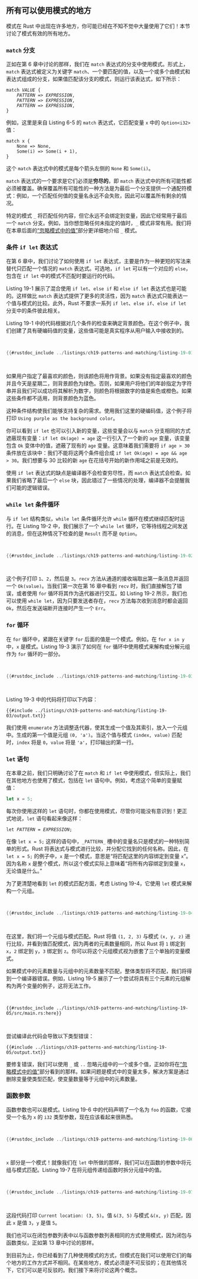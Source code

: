 ## 所有可以使用模式的地方

模式在 Rust 中出现在许多地方，你可能已经在不知不觉中大量使用了它们！本节讨论了模式有效的所有地方。

### `match` 分支

正如在第 6 章中讨论的那样，我们在 `match` 表达式的分支中使用模式。形式上，`match` 表达式被定义为关键字 `match`、一个要匹配的值，以及一个或多个由模式和表达式组成的分支，如果值匹配该分支的模式，则运行该表达式，如下所示：

<pre><code>match <em>VALUE</em> {
    <em>PATTERN</em> => <em>EXPRESSION</em>,
    <em>PATTERN</em> => <em>EXPRESSION</em>,
    <em>PATTERN</em> => <em>EXPRESSION</em>,
}</code></pre>

例如，这里是来自 Listing 6-5 的 `match` 表达式，它匹配变量 `x` 中的 `Option<i32>` 值：

```rust,ignore
match x {
    None => None,
    Some(i) => Some(i + 1),
}
```

这个 `match` 表达式中的模式是每个箭头左侧的 `None` 和 `Some(i)`。

`match` 表达式的一个要求是它们必须是**穷尽的**，即 `match` 表达式中的所有可能性都必须被覆盖。确保覆盖所有可能性的一种方法是为最后一个分支提供一个通配符模式：例如，一个匹配任何值的变量名永远不会失败，因此可以覆盖所有剩余的情况。

特定的模式 `_` 将匹配任何内容，但它永远不会绑定到变量，因此它经常用于最后一个 `match` 分支。例如，当你想忽略任何未指定的值时，`_` 模式非常有用。我们将在本章后面的[“忽略模式中的值”][ignoring-values-in-a-pattern]<!-- ignore -->部分更详细地介绍 `_` 模式。

### 条件 `if let` 表达式

在第 6 章中，我们讨论了如何使用 `if let` 表达式，主要是作为一种更短的写法来替代只匹配一个情况的 `match` 表达式。可选地，`if let` 可以有一个对应的 `else`，包含在 `if let` 中的模式不匹配时要运行的代码。

Listing 19-1 展示了混合使用 `if let`、`else if` 和 `else if let` 表达式也是可能的。这样做比 `match` 表达式提供了更多的灵活性，因为 `match` 表达式只能表达一个值与模式的比较。此外，Rust 不要求一系列 `if let`、`else if`、`else if let` 分支中的条件彼此相关。

Listing 19-1 中的代码根据对几个条件的检查来确定背景颜色。在这个例子中，我们创建了具有硬编码值的变量，这些值可能是真实程序从用户输入中接收到的。

<Listing number="19-1" file-name="src/main.rs" caption="混合使用 `if let`、`else if`、`else if let` 和 `else`">

```rust
{{#rustdoc_include ../listings/ch19-patterns-and-matching/listing-19-01/src/main.rs}}
```

</Listing>

如果用户指定了最喜欢的颜色，则该颜色将用作背景。如果没有指定最喜欢的颜色并且今天是星期二，则背景颜色为绿色。否则，如果用户将他们的年龄指定为字符串并且我们可以成功将其解析为数字，则颜色将根据数字的值是紫色或橙色。如果这些条件都不适用，则背景颜色为蓝色。

这种条件结构使我们能够支持复杂的需求。使用我们这里的硬编码值，这个例子将打印 `Using purple as the background color`。

你可以看到 `if let` 也可以引入新的变量，这些变量会以与 `match` 分支相同的方式遮蔽现有变量：`if let Ok(age) = age` 这一行引入了一个新的 `age` 变量，该变量包含 `Ok` 变体中的值，遮蔽了现有的 `age` 变量。这意味着我们需要将 `if age > 30` 条件放在该块中：我们不能将这两个条件组合成 `if let Ok(age) = age && age > 30`。我们想要与 30 比较的新 `age` 在花括号开始的新作用域之前是无效的。

使用 `if let` 表达式的缺点是编译器不会检查穷尽性，而 `match` 表达式会检查。如果我们省略了最后一个 `else` 块，因此错过了一些情况的处理，编译器不会提醒我们可能的逻辑错误。

### `while let` 条件循环

与 `if let` 结构类似，`while let` 条件循环允许 `while` 循环在模式继续匹配时运行。在 Listing 19-2 中，我们展示了一个 `while let` 循环，它等待线程之间发送的消息，但在这种情况下检查的是 `Result` 而不是 `Option`。

<Listing number="19-2" caption="使用 `while let` 循环在 `rx.recv()` 返回 `Ok` 时打印值">

```rust
{{#rustdoc_include ../listings/ch19-patterns-and-matching/listing-19-02/src/main.rs:here}}
```

</Listing>

这个例子打印 `1`、`2`，然后是 `3`。`recv` 方法从通道的接收端取出第一条消息并返回一个 `Ok(value)`。当我们第一次在第 16 章中看到 `recv` 时，我们直接解包了错误，或者使用 `for` 循环将其作为迭代器进行交互。如 Listing 19-2 所示，我们也可以使用 `while let`，因为只要发送者存在，`recv` 方法每次收到消息时都会返回 `Ok`，然后在发送端断开连接时产生一个 `Err`。

### `for` 循环

在 `for` 循环中，紧跟在关键字 `for` 后面的值是一个模式。例如，在 `for x in y` 中，`x` 是模式。Listing 19-3 演示了如何在 `for` 循环中使用模式来解构或分解元组作为 `for` 循环的一部分。

<Listing number="19-3" caption="在 `for` 循环中使用模式来解构元组">

```rust
{{#rustdoc_include ../listings/ch19-patterns-and-matching/listing-19-03/src/main.rs:here}}
```

</Listing>

Listing 19-3 中的代码将打印以下内容：

```console
{{#include ../listings/ch19-patterns-and-matching/listing-19-03/output.txt}}
```

我们使用 `enumerate` 方法调整迭代器，使其生成一个值及其索引，放入一个元组中。生成的第一个值是元组 `(0, 'a')`。当这个值与模式 `(index, value)` 匹配时，`index` 将是 `0`，`value` 将是 `'a'`，打印输出的第一行。

### `let` 语句

在本章之前，我们只明确讨论了在 `match` 和 `if let` 中使用模式，但实际上，我们在其他地方也使用了模式，包括在 `let` 语句中。例如，考虑这个简单的变量赋值：

```rust
let x = 5;
```

每次你使用这样的 `let` 语句时，你都在使用模式，尽管你可能没有意识到！更正式地说，`let` 语句看起来像这样：

<pre>
<code>let <em>PATTERN</em> = <em>EXPRESSION</em>;</code>
</pre>

在像 `let x = 5;` 这样的语句中，`_PATTERN_` 槽中的变量名只是模式的一种特别简单的形式。Rust 将表达式与模式进行比较，并分配它找到的任何名称。因此，在 `let x = 5;` 的例子中，`x` 是一个模式，意思是“将匹配这里的内容绑定到变量 `x`”。因为名称 `x` 是整个模式，所以这个模式实际上意味着“将所有内容绑定到变量 `x`，无论值是什么。”

为了更清楚地看到 `let` 的模式匹配方面，考虑 Listing 19-4，它使用 `let` 模式来解构一个元组。

<Listing number="19-4" caption="使用模式解构元组并一次性创建三个变量">

```rust
{{#rustdoc_include ../listings/ch19-patterns-and-matching/listing-19-04/src/main.rs:here}}
```

</Listing>

在这里，我们将一个元组与模式匹配。Rust 将值 `(1, 2, 3)` 与模式 `(x, y, z)` 进行比较，并看到值匹配模式，因为两者的元素数量相同，所以 Rust 将 `1` 绑定到 `x`，`2` 绑定到 `y`，`3` 绑定到 `z`。你可以将这个元组模式视为嵌套了三个单独的变量模式。

如果模式中的元素数量与元组中的元素数量不匹配，整体类型将不匹配，我们将得到一个编译器错误。例如，Listing 19-5 展示了一个尝试将具有三个元素的元组解构为两个变量的例子，这将无法工作。

<Listing number="19-5" caption="错误地构造了一个变量数量与元组元素数量不匹配的模式">

```rust,ignore,does_not_compile
{{#rustdoc_include ../listings/ch19-patterns-and-matching/listing-19-05/src/main.rs:here}}
```

</Listing>

尝试编译此代码会导致以下类型错误：

```console
{{#include ../listings/ch19-patterns-and-matching/listing-19-05/output.txt}}
```

要修复错误，我们可以使用 `_` 或 `..` 忽略元组中的一个或多个值，正如你将在[“忽略模式中的值”][ignoring-values-in-a-pattern]<!-- ignore -->部分看到的那样。如果问题是模式中的变量太多，解决方案是通过删除变量使类型匹配，使变量数量等于元组中的元素数量。

### 函数参数

函数参数也可以是模式。Listing 19-6 中的代码声明了一个名为 `foo` 的函数，它接受一个名为 `x` 的 `i32` 类型参数，现在应该看起来很熟悉。

<Listing number="19-6" caption="函数签名在参数中使用模式">

```rust
{{#rustdoc_include ../listings/ch19-patterns-and-matching/listing-19-06/src/main.rs:here}}
```

</Listing>

`x` 部分是一个模式！就像我们在 `let` 中所做的那样，我们可以在函数的参数中将元组与模式匹配。Listing 19-7 在将元组传递给函数时拆分元组中的值。

<Listing number="19-7" file-name="src/main.rs" caption="一个参数解构元组的函数">

```rust
{{#rustdoc_include ../listings/ch19-patterns-and-matching/listing-19-07/src/main.rs}}
```

</Listing>

这段代码打印 `Current location: (3, 5)`。值 `&(3, 5)` 与模式 `&(x, y)` 匹配，因此 `x` 是值 `3`，`y` 是值 `5`。

我们也可以在闭包参数列表中以与函数参数列表相同的方式使用模式，因为闭包与函数类似，正如第 13 章中讨论的那样。

到目前为止，你已经看到了几种使用模式的方式，但模式在我们可以使用它们的每个地方的工作方式并不相同。在某些地方，模式必须是不可反驳的；在其他情况下，它们可以是可反驳的。我们接下来将讨论这两个概念。

[ignoring-values-in-a-pattern]: ch19-03-pattern-syntax.html#ignoring-values-in-a-pattern